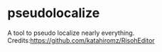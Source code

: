 # pseudolocalize
A tool to pseudo localize nearly everything.
Credits:https://github.com/katahiromz/RisohEditor
